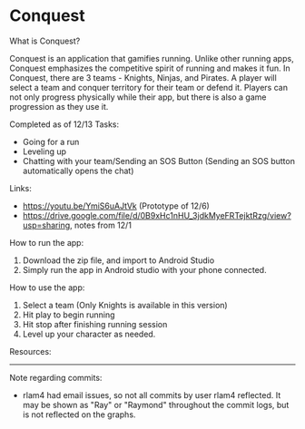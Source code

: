 # Conquest

What is Conquest?

Conquest is an application that gamifies running. Unlike other running apps, Conquest emphasizes the competitive spirit of running and makes it fun. In Conquest, there are 3 teams - Knights, Ninjas, and Pirates. A player will select a team and conquer territory for their team or defend it. Players can not only progress physically while their app, but there is also a game progression as they use it. 


Completed as of 12/13
Tasks:
 - Going for a run
 - Leveling up
 - Chatting with your team/Sending an SOS Button (Sending an SOS button automatically opens the chat)
 
Links:
 - https://youtu.be/YmiS6uAJtVk (Prototype of 12/6)
 - https://drive.google.com/file/d/0B9xHc1nHU_3jdkMyeFRTejktRzg/view?usp=sharing, notes from 12/1

How to run the app:
1. Download the zip file, and import to Android Studio
2. Simply run the app in Android studio with your phone connected.

How to use the app:
1. Select a team (Only Knights is available in this version)
2. Hit play to begin running
3. Hit stop after finishing running session
4. Level up your character as needed.

Resources:



-----

Note regarding commits:
- rlam4 had email issues, so not all commits by user rlam4 reflected. It may be shown as "Ray" or "Raymond" throughout the commit logs, but is not reflected on the graphs.
